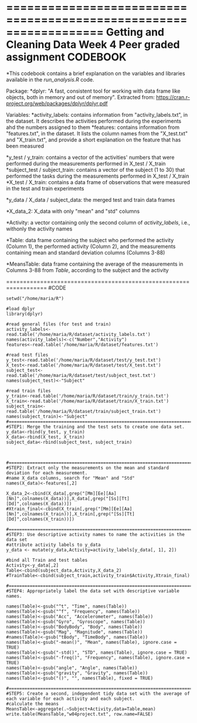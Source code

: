 ==================================================================
Getting and Cleaning Data
Week 4
Peer graded assignment
CODEBOOK
==================================================================
*This codebook contains a brief explanation on the variables and libraries available in the *run_analysis.R* code.

Package:
*dplyr: "A fast, consistent tool for working with data frame like objects, both in memory and out of memory". Extracted from: https://cran.r-project.org/web/packages/dplyr/dplyr.pdf

Variables:
*activity_labels: contains information from "activity_labels.txt", in the dataset. It describes the activities performed during the experiments ahd the numbers assigned to them
*features:  contains information from "features.txt", in the dataset. It lists the column names from the "X_test.txt" and "X_train.txt", and provide a short explanation on the feature that has been measured

*y_test / y_train: contains a vector of the activities' numbers that were performed during the measurements performed in X_test / X_train
*subject_test / subject_train: contains a vector of the subject (1 to 30) that performed the tasks during the measurements performed in X_test / X_train
*X_test / X_train: contains a data frame of observations that were measured in the test and train experiments

*y_data / X_data / subject_data: the merged test and train data frames

*X_data_2: X_data with only "mean" and "std" columns

*Activity: a vector containing only the second column of *activity_labels*, i.e., withonly the activity names

*Table: data frame containing the subject who performed the activity (Column 1), the performed activity (Column 2), and the measurements containing mean and standard deviation columns (Columns 3-88)

*MeansTable: data frame containing the average of the measurements in Columns 3-88 from *Table*, according to the subject and the activity


==================================================================
#CODE
```
setwd("/home/maria/R")

#load dplyr
library(dplyr)

#read general files (for test and train)
activity_labels<-read.table('/home/maria/R/dataset/activity_labels.txt')
names(activity_labels)<-c("Number","Activity")
features<-read.table('/home/maria/R/dataset/features.txt')

#read test files
y_test<-read.table('/home/maria/R/dataset/test/y_test.txt')
X_test<-read.table('/home/maria/R/dataset/test/X_test.txt')
subject_test<-read.table('/home/maria/R/dataset/test/subject_test.txt')
names(subject_test)<-"Subject"

#read train files
y_train<-read.table('/home/maria/R/dataset/train/y_train.txt')
X_train<-read.table('/home/maria/R/dataset/train/X_train.txt')
subject_train<-read.table('/home/maria/R/dataset/train/subject_train.txt')
names(subject_train)<-"Subject"
#===================================================================================
#STEP1: Merge the training and the test sets to create one data set.
y_data<-rbind(y_test, y_train)
X_data<-rbind(X_test, X_train)
subject_data<-rbind(subject_test, subject_train)



#===================================================================================
#STEP2: Extract only the measurements on the mean and standard deviation for each measurement. 
#name X_data columns, search for "Mean" and "Std"
names(X_data)<-features[,2]

X_data_2<-cbind(X_data[,grep("[Mm][Ee][Aa][Nn]",colnames(X_data))],X_data[,grep("[Ss][Tt][Dd]",colnames(X_data))])
#Xtrain_final<-cbind(X_train[,grep("[Mm][Ee][Aa][Nn]",colnames(X_train))],X_train[,grep("[Ss][Tt][Dd]",colnames(X_train))])

#===================================================================================
#STEP3: Use descriptive activity names to name the activities in the data set
#attribute activity labels to y_data
y_data <- mutate(y_data,Activity=activity_labels[y_data[, 1], 2])

#bind all Train and test tables
Activity<-y_data[,2]
Table<-cbind(subject_data,Activity,X_data_2)
#TrainTable<-cbind(subject_train,activity_train$Activity,Xtrain_final)

#===================================================================================
#STEP4: Appropriately label the data set with descriptive variable names. 

names(Table)<-gsub("^t", "Time", names(Table))
names(Table)<-gsub("^f", "Frequency", names(Table))
names(Table)<-gsub("Acc", "Accelerometer", names(Table))
names(Table)<-gsub("Gyro", "Gyroscope", names(Table))
names(Table)<-gsub("BodyBody", "Body", names(Table))
names(Table)<-gsub("Mag", "Magnitude", names(Table))
#names(Table)<-gsub("tBody", "TimeBody", names(Table))
names(Table)<-gsub("-mean()", "Mean", names(Table), ignore.case = TRUE)
names(Table)<-gsub("-std()", "STD", names(Table), ignore.case = TRUE)
names(Table)<-gsub("-freq()", "Frequency", names(Table), ignore.case = TRUE)
names(Table)<-gsub("angle", "Angle", names(Table))
names(Table)<-gsub("gravity", "Gravity", names(Table))
names(Table)<-gsub("()", "", names(Table), fixed = TRUE)

#===================================================================================
#STEP5: Create a second, independent tidy data set with the average of each variable for each activity and each subject.
#calculate the means
MeansTable<-aggregate(.~Subject+Activity,data=Table,mean)
write.table(MeansTable,"w04project.txt", row.name=FALSE)
```



